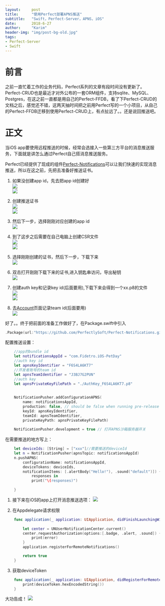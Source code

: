 ```yaml
---
layout:     post
title:      "使用Perfect部署APNS推送"
subtitle:   "Swift，Perfect-Server，APNS，iOS"
date:       2018-6-27
author:     "Karim"
header-img: "img/post-bg-old.jpg"
tags:
- Perfect-Server
- Swift
---  
```


# 前言
之前一直忙着工作的业务代码，Perfect系列的文章有段时间没有更新了。Perfect-CRUD也是最近才对外公布的一套ORM组件，支持sqlite、MySQL、Postgres，在这之前一直都是用自己的Perfect-FFDB，看了下Perfect-CRUD的文档之后，感觉还不错，这两天抽时间把之前用Perfect写的一个小项目，从自己的Perfect-FFDB迁移到使用Perfect-CRUD上，有点扯远了。。还是说回推送吧。  

# 正文  
当iOS app要使用远程推送的时候，经常会选接入一些第三方平台的消息推送服务，下面就是讲怎么通过Perfect自己搭消息推送服务。  

Perfect已经提供了现成的组件[Perfect-Notifications](https://github.com/PerfectlySoft/Perfect-Notifications)可以让我们快速的实现消息推送，所以在这之前，先把去准备好推送证书。  

1. 如果没创建app id，先去把app id创建好  
![](http://images.foolishtalk.org/perfect-notification-1.png)  
![](http://images.foolishtalk.org/perfect-notification-2.png)  

2. 创建推送证书  
![](http://images.foolishtalk.org/perfect-notification-3.png)  
![](http://images.foolishtalk.org/perfect-notification-4.png)  

3. 然后下一步，选择刚刚对应创建的app id  
![](http://images.foolishtalk.org/perfect-notification-5.png)  

4. 到了这步之后需要在自己电脑上创建CSR文件  
![](http://images.foolishtalk.org/perfect-notification-6.png)  
![](http://images.foolishtalk.org/perfect-notification-7.png)  

5. 选择刚刚创建的证书，然后下一步，下载下来    
![](http://images.foolishtalk.org/perfect-notification-8.png)  

6. 双击打开刚刚下载下来的证书,进入钥匙串访问，导出秘钥  
![](http://images.foolishtalk.org/perfect-notification-9.png)  

7. 创建auth key和记录key id(后面要用),下载下来会得到一个xx.p8的文件  
![](http://images.foolishtalk.org/perfect-notification-10.png)  
![](http://images.foolishtalk.org/perfect-notification-11.png)  

8. 去[Account](https://developer.apple.com/account)页面记录team id(后面要用)  
![](http://images.foolishtalk.org/perfect-notification-12.png)  


好了。。终于把前面的准备工作做好了，在Package.swift中引入  
```swift
.Package(url:"https://github.com/PerfectlySoft/Perfect-Notifications.git", majorVersion: 3)
```

配置推送设置：  
```swift
    //app的bundle id
    let notificationsAppId = "com.Fidetro.iOS-PetDay"
    //auth key id
    let apnsKeyIdentifier = "F6S4LA6KT7"
    //开发者账号的team id
    let apnsTeamIdentifier = "J3BJ7G2PUN"
    //auth key
    let apnsPrivateKeyFilePath = "./AuthKey_F6S4LA6KT7.p8"
    
    
    NotificationPusher.addConfigurationAPNS(
        name: notificationsAppId,
        production: false, // should be false when running pre-release app in debugger
        keyId: apnsKeyIdentifier,
        teamId: apnsTeamIdentifier,
        privateKeyPath: apnsPrivateKeyFilePath)
    
    NotificationPusher.development = true // 打开APNS沙箱服务器开关
```

在需要推送的地方写上：  
```swift
    let deviceIds: [String] = ["xxx"]//需要推送的deviceId
    let n = NotificationPusher(apnsTopic: notificationsAppId)
    n.pushAPNS(
        configurationName: notificationsAppId,
        deviceTokens: deviceIds,
        notificationItems: [.alertBody("Hello!"), .sound("default")]) {
            responses in
            print("\(responses)")
            
    }
```

1. 接下来在iOS的app上打开消息推送选项：
![](http://images.foolishtalk.org/perfect-notification-13.png) 


2. 在Appdelegate请求权限
```swift
    func application(_ application: UIApplication, didFinishLaunchingWithOptions launchOptions: [UIApplicationLaunchOptionsKey: Any]?) -> Bool {
    
        let center = UNUserNotificationCenter.current()
        center.requestAuthorization(options:[.badge, .alert, .sound]) { (granted, error) in
            print(error)
        }
        application.registerForRemoteNotifications()

        return true
    }
```  

3. 获取deviceToken  
```swift
    func application(_ application: UIApplication, didRegisterForRemoteNotificationsWithDeviceToken deviceToken: Data) {
        print(deviceToken.hexEncodedString())
    }
```  

大功告成！
![](http://images.foolishtalk.org/perfect-notification-14.png) 
